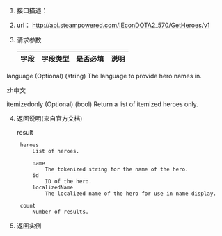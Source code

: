 ##
1.  接口描述：

2. url： http://api.steampowered.com/IEconDOTA2_570/GetHeroes/v1

3. 请求参数

    | 字段         | 字段类型 | 是否必填 | 说明   |
    | ---------- | ---- | ---- | ---- |
    
  language (Optional) (string)
      The language to provide hero names in.
      
   zh中文
      
  itemizedonly (Optional) (bool)
      Return a list of itemized heroes only.  
    

4. 返回说明(来自官方文档)

    result
    
        heroes
            List of heroes.
    
            name
                The tokenized string for the name of the hero.
            id
                ID of the hero.
            localizedName
                The localized name of the hero for use in name display.
    
        count
            Number of results.



5. 返回实例